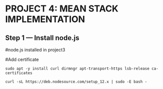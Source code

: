 # PROJECT 4: MEAN STACK IMPLEMENTATION

## Step 1 — Install node.js

#node.js installed in project3

#Add certificate 

`sudo apt -y install curl dirmngr apt-transport-https lsb-release ca-certificates`

`curl -sL https://deb.nodesource.com/setup_12.x | sudo -E bash -`